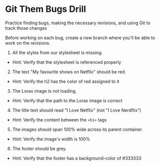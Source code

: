 # Git Them Bugs Drill
Practice finding bugs, making the necessary revisions, and using Git to track those changes

Before working on each bug, create a new branch where you'll be able to work on the revisions.

1. All the styles from our stylesheet is missing.
  * Hint: Verify that the stylesheet is referenced properly
2. The text "My favourite shows on Netflix" should be red.
  * Hint: Verify the h2 has the color of red assigned to it  
3. The Lorax image is not loading.
  * Hint: Verify that the path to the Lorax image is correct  
4. The title text should read "I Love Netflix" (not "I Love Nerdflix")
  * Hint: Verify the content between the `<h1>` tags  
5. The images should span 100% wide across its parent container.
  * Hint: Verify the image's width is 100%  
6. The footer should be grey.
  * Hint: Verify that the footer has a background-color of #333333
